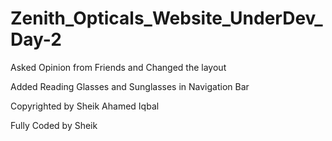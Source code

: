 # Zenith_Opticals_Website_UnderDev_Day-2

Asked Opinion from Friends and Changed the layout

Added Reading Glasses and Sunglasses in Navigation Bar

Copyrighted by Sheik Ahamed Iqbal

Fully Coded by Sheik
